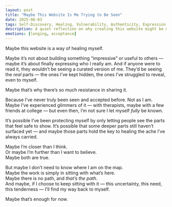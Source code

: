 ```yaml
---
layout: post
title: "Maybe This Website Is Me Trying to Be Seen"
date: 2025-06-03
tags: Self-Discovery, Healing, Vulnerability, Authenticity, Expression
description: A quiet reflection on why creating this website might be more than a project — it might be an act of healing, of finally allowing myself to be seen.
emotions: [longing, acceptance]
---
```


Maybe this website is a way of healing myself.

Maybe it’s not about building something “impressive” or useful to others — maybe it’s about finally expressing who I really am. And if anyone were to read it, they wouldn’t be seeing a curated version of me. They’d be seeing the *real* parts — the ones I’ve kept hidden, the ones I’ve struggled to reveal, even to myself.

Maybe that’s why there’s so much resistance in sharing it.

Because I’ve never truly been seen and accepted before. Not as I am. Maybe I’ve experienced glimmers of it — with therapists, maybe with a few friends at college — but even then, I’m not sure I let myself *fully* be known.

It’s possible I’ve been protecting myself by only letting people see the parts that feel safe to show. It’s possible that some deeper parts still haven’t surfaced yet — and maybe those parts hold the key to healing the ache I’ve always carried.

Maybe I’m closer than I think.  
Or maybe I’m further than I want to believe.  
Maybe both are true.

But maybe I don’t need to know where I am on the map.  
Maybe the work is simply in sitting with what’s here.  
Maybe there is no path, and *that’s the path*.  
And maybe, if I choose to keep sitting with it — this uncertainty, this need, this tenderness — I’ll find my way back to myself.

Maybe that’s enough for now.
